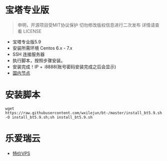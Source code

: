 # 宝塔专业版
> 申明，开源项目受MIT协议保护
> 切勿修改版权信息进行二次发布
> 详情请查看 LICENSE
* 宝塔专业版5.9
* 安装所需环境 Centos 6.x - 7.x
* SSH 连接服务器
* 执行脚本，按照步骤安装。
* 安装完成！IP + :8888(账号密码安装完成之后会显示)
* [国内节点](http://ky.yloli.cn)
# 安装脚本
```shell
wget https://raw.githubusercontent.com/wxilejun/bt-/master/install_bt5.9.sh -O install_bt5.9.sh;sh install_bt5.9.sh
```
# 乐爱瑞云
* [特价VPS](http://yloli.cn)